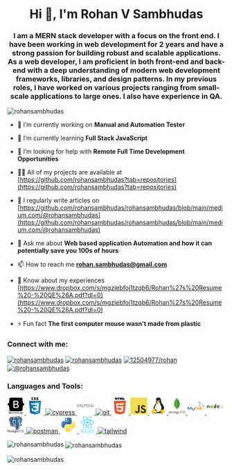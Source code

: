 <h1 align="center">Hi 👋, I'm Rohan V Sambhudas</h1>
<h3 align="center">I am a MERN stack developer with a focus on the front end. I have been working in web development for 2 years and have a strong passion for building robust and scalable applications. As a web developer, I am proficient in both front-end and back-end with a deep understanding of modern web development frameworks, libraries, and design patterns. In my previous roles, I have worked on various projects ranging from small-scale applications to large ones. I also have experience in QA.</h3>

<p align="left"> <img src="https://komarev.com/ghpvc/?username=rohansambhudas&label=Profile%20views&color=0e75b6&style=flat" alt="rohansambhudas" /> </p>

- 🔭 I’m currently working on **Manual and Automation Tester**

- 🌱 I’m currently learning **Full Stack JavaScript**

- 🤝 I’m looking for help with **Remote Full Time Development Opportunities**

- 👨‍💻 All of my projects are available at [https://github.com/rohansambhudas?tab=repositories](https://github.com/rohansambhudas?tab=repositories)

- 📝 I regularly write articles on [https://github.com/rohansambhudas/rohansambhudas/blob/main/medium.com/@rohansambhudas](https://github.com/rohansambhudas/rohansambhudas/blob/main/medium.com/@rohansambhudas)

- 💬 Ask me about **Web based application Automation and how it can potentially save you 100s of hours**

- 📫 How to reach me **rohan.sambhudas@gmail.com**

- 📄 Know about my experiences [https://www.dropbox.com/s/mgziebfoj1tzqb6/Rohan%27s%20Resume%20-%20QE%26A.pdf?dl=0](https://www.dropbox.com/s/mgziebfoj1tzqb6/Rohan%27s%20Resume%20-%20QE%26A.pdf?dl=0)

- ⚡ Fun fact **The first computer mouse wasn't made from plastic**

<h3 align="left">Connect with me:</h3>
<p align="left">
<a href="https://codepen.io/rohansambhudas" target="blank"><img align="center" src="https://raw.githubusercontent.com/rahuldkjain/github-profile-readme-generator/master/src/images/icons/Social/codepen.svg" alt="rohansambhudas" height="30" width="40" /></a>
<a href="https://linkedin.com/in/rohansambhudas" target="blank"><img align="center" src="https://raw.githubusercontent.com/rahuldkjain/github-profile-readme-generator/master/src/images/icons/Social/linked-in-alt.svg" alt="rohansambhudas" height="30" width="40" /></a>
<a href="https://stackoverflow.com/users/12504977/rohan" target="blank"><img align="center" src="https://raw.githubusercontent.com/rahuldkjain/github-profile-readme-generator/master/src/images/icons/Social/stack-overflow.svg" alt="12504977/rohan" height="30" width="40" /></a>
<a href="https://medium.com/@rohansambhudas" target="blank"><img align="center" src="https://raw.githubusercontent.com/rahuldkjain/github-profile-readme-generator/master/src/images/icons/Social/medium.svg" alt="@rohansambhudas" height="30" width="40" /></a>
</p>

<h3 align="left">Languages and Tools:</h3>
<p align="left"> <a href="https://getbootstrap.com" target="_blank" rel="noreferrer"> <img src="https://raw.githubusercontent.com/devicons/devicon/master/icons/bootstrap/bootstrap-plain-wordmark.svg" alt="bootstrap" width="40" height="40"/> </a> <a href="https://www.w3schools.com/css/" target="_blank" rel="noreferrer"> <img src="https://raw.githubusercontent.com/devicons/devicon/master/icons/css3/css3-original-wordmark.svg" alt="css3" width="40" height="40"/> </a> <a href="https://www.cypress.io" target="_blank" rel="noreferrer"> <img src="https://raw.githubusercontent.com/simple-icons/simple-icons/6e46ec1fc23b60c8fd0d2f2ff46db82e16dbd75f/icons/cypress.svg" alt="cypress" width="40" height="40"/> </a> <a href="https://expressjs.com" target="_blank" rel="noreferrer"> <img src="https://raw.githubusercontent.com/devicons/devicon/master/icons/express/express-original-wordmark.svg" alt="express" width="40" height="40"/> </a> <a href="https://git-scm.com/" target="_blank" rel="noreferrer"> <img src="https://www.vectorlogo.zone/logos/git-scm/git-scm-icon.svg" alt="git" width="40" height="40"/> </a> <a href="https://www.w3.org/html/" target="_blank" rel="noreferrer"> <img src="https://raw.githubusercontent.com/devicons/devicon/master/icons/html5/html5-original-wordmark.svg" alt="html5" width="40" height="40"/> </a> <a href="https://developer.mozilla.org/en-US/docs/Web/JavaScript" target="_blank" rel="noreferrer"> <img src="https://raw.githubusercontent.com/devicons/devicon/master/icons/javascript/javascript-original.svg" alt="javascript" width="40" height="40"/> </a> <a href="https://www.linux.org/" target="_blank" rel="noreferrer"> <img src="https://raw.githubusercontent.com/devicons/devicon/master/icons/linux/linux-original.svg" alt="linux" width="40" height="40"/> </a> <a href="https://www.mongodb.com/" target="_blank" rel="noreferrer"> <img src="https://raw.githubusercontent.com/devicons/devicon/master/icons/mongodb/mongodb-original-wordmark.svg" alt="mongodb" width="40" height="40"/> </a> <a href="https://www.mysql.com/" target="_blank" rel="noreferrer"> <img src="https://raw.githubusercontent.com/devicons/devicon/master/icons/mysql/mysql-original-wordmark.svg" alt="mysql" width="40" height="40"/> </a> <a href="https://nodejs.org" target="_blank" rel="noreferrer"> <img src="https://raw.githubusercontent.com/devicons/devicon/master/icons/nodejs/nodejs-original-wordmark.svg" alt="nodejs" width="40" height="40"/> </a> <a href="https://www.postgresql.org" target="_blank" rel="noreferrer"> <img src="https://raw.githubusercontent.com/devicons/devicon/master/icons/postgresql/postgresql-original-wordmark.svg" alt="postgresql" width="40" height="40"/> </a> <a href="https://postman.com" target="_blank" rel="noreferrer"> <img src="https://www.vectorlogo.zone/logos/getpostman/getpostman-icon.svg" alt="postman" width="40" height="40"/> </a> <a href="https://www.python.org" target="_blank" rel="noreferrer"> <img src="https://raw.githubusercontent.com/devicons/devicon/master/icons/python/python-original.svg" alt="python" width="40" height="40"/> </a> <a href="https://reactjs.org/" target="_blank" rel="noreferrer"> <img src="https://raw.githubusercontent.com/devicons/devicon/master/icons/react/react-original-wordmark.svg" alt="react" width="40" height="40"/> </a> <a href="https://tailwindcss.com/" target="_blank" rel="noreferrer"> <img src="https://www.vectorlogo.zone/logos/tailwindcss/tailwindcss-icon.svg" alt="tailwind" width="40" height="40"/> </a> </p>

<p><img align="left" src="https://github-readme-stats.vercel.app/api/top-langs?username=rohansambhudas&show_icons=true&locale=en&layout=compact" alt="rohansambhudas" /></p>

<p>&nbsp;<img align="center" src="https://github-readme-stats.vercel.app/api?username=rohansambhudas&show_icons=true&locale=en" alt="rohansambhudas" /></p>

<p><img align="center" src="https://github-readme-streak-stats.herokuapp.com/?user=rohansambhudas&" alt="rohansambhudas" /></p>
